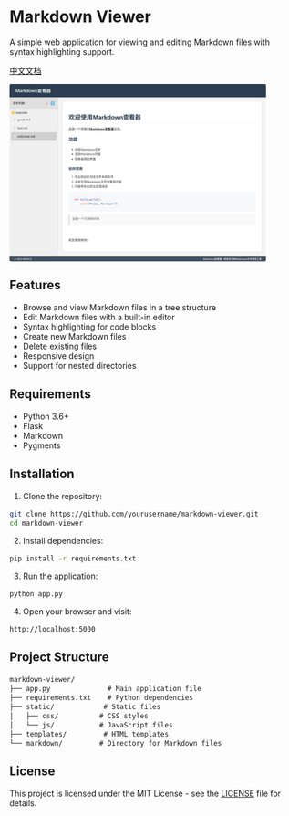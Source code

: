 # Markdown Viewer

A simple web application for viewing and editing Markdown files with syntax highlighting support.

[中文文档](README_zh.md)

 <img src="./markdown/img/welcome.png" width = "450" alt="示例" align=center />

## Features

- Browse and view Markdown files in a tree structure
- Edit Markdown files with a built-in editor
- Syntax highlighting for code blocks
- Create new Markdown files
- Delete existing files
- Responsive design
- Support for nested directories

## Requirements

- Python 3.6+
- Flask
- Markdown
- Pygments

## Installation

1. Clone the repository:
```bash
git clone https://github.com/yourusername/markdown-viewer.git
cd markdown-viewer
```

2. Install dependencies:
```bash
pip install -r requirements.txt
```

3. Run the application:
```bash
python app.py
```

4. Open your browser and visit:
```
http://localhost:5000
```

## Project Structure

```
markdown-viewer/
├── app.py              # Main application file
├── requirements.txt    # Python dependencies
├── static/            # Static files
│   ├── css/          # CSS styles
│   └── js/           # JavaScript files
├── templates/         # HTML templates
└── markdown/         # Directory for Markdown files
```

## License

This project is licensed under the MIT License - see the [LICENSE](LICENSE) file for details. 
